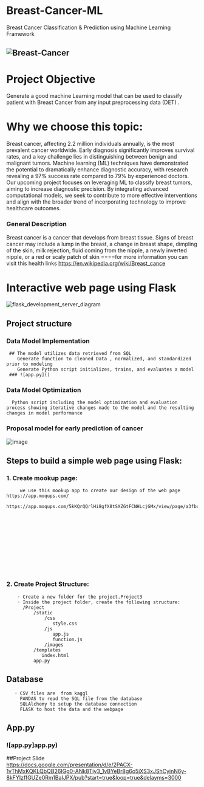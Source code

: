 # Breast-Cancer-ML
Breast Cancer Classification & Prediction using Machine Learning Framework
## ![Breast-Cancer](https://tse4.mm.bing.net/th?id=OIP.2ickM6j-W8NcEtf5LYG8JQHaEK&pid=Api&P=0&h=900)

# Project Objective 
Generate a good machine Learning model that can be used to classify patient with Breast Cancer from any input preprocessing data (DET) .

# Why we choose this topic:

Breast cancer, affecting 2.2 million individuals annually, is the most prevalent cancer worldwide. Early 
diagnosis significantly improves survival rates, and a key challenge lies in distinguishing between benign and malignant tumors. 
Machine learning (ML) techniques have demonstrated the potential to dramatically enhance diagnostic accuracy, with research revealing a 97% success rate compared to 79% by experienced doctors.
Our upcoming project focuses on leveraging ML to classify breast tumors, aiming to increase 
diagnostic precision. By integrating advanced computational models, we seek to contribute to more 
effective interventions and align with the broader trend of incorporating technology to improve 
healthcare outcomes.

 ### General Description
Breast cancer is a cancer that develops from breast tissue. Signs of breast cancer may include a lump in the breast, a change in breast shape, dimpling of the skin, milk rejection, fluid coming from the nipple, a newly inverted nipple, or a red or scaly patch of skin ====for more information you can visit this health links https://en.wikipedia.org/wiki/Breast_cance


# Interactive web page using Flask 
![flask_development_server_diagram](https://github.com/fahr-khadija/project3/assets/100168693/db652e80-600e-4494-a9c7-d2fe95571fde)
 ## Project structure
 ### Data Model Implementation
     ## The model utilizes data retrieved from SQL 
        Generate function to cleaned Data , normalized, and standardized prior to modeling 
        Generate Python script initializes, trains, and evaluates a model  
     ### ![app.py]()    

  ### Data Model Optimization  
      Python script including the model optimization and evaluation process showing iterative changes made to the model and the resulting changes in model performance   
  ### Proposal model for early prediction of cancer 
    
![image](https://www.researchgate.net/profile/Nafees-Farooqui/publication/326521820/figure/fig1/AS:650529625624586@1532109757431/roposed-Model-for-the-Early-Prediction-of-Breast-Cancer.png)

 ## Steps to build a simple web page using Flask:
   ###  1. Create mookup page:
         we use this mookup app to create our design of the web page  https://app.moqups.com/     
         https://app.moqups.com/5kKQrQQrlHi8gfX8tSXZGtFCNHLcjGMx/view/page/a3fbc0074
       
  ![image](C:\Users\hp\Desktop\Breast-Cancer-ML\split_dataset\mookup-Breast-Cancer-web-page.pdf )

   ###  2. Create Project Structure:
        ◦ Create a new folder for the project.Project3
        ◦ Inside the project folder, create the following structure:
          /Project
              /static
                  /css
                     style.css
                  /js
                     app.js
                     function.js
                  /images
              /templates
                 index.html
              app.py

## Database
       ◦ CSV files are  from kaggl
         PANDAS to read the SQL file from the database
         SQLAlchemy to setup the database connection
         FLASK to host the data and the webpage
## App.py
   ### ![app.py]app.py)
   ##Project Slide       
https://docs.google.com/presentation/d/e/2PACX-1vThMxKQKLQbQB26IGg0-ANk8Tiy3_1vBYeBr8g6o5jXS3xJShCyinN6y-8kFYIzffGUZe0Rm1BaIJPX/pub?start=true&loop=true&delayms=3000

